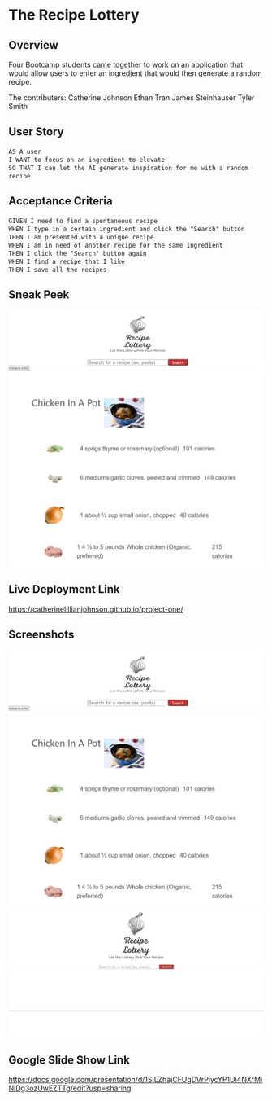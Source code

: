 # The Recipe Lottery

## Overview

Four Bootcamp students came together to work on an application that would allow users to
enter an ingredient that would then generate a random recipe.

The contributers:
Catherine Johnson
Ethan Tran
James Steinhauser
Tyler Smith

## User Story

```
AS A user
I WANT to focus on an ingredient to elevate
SO THAT I can let the AI generate inspiration for me with a random recipe
```

## Acceptance Criteria

```
GIVEN I need to find a spontaneous recipe
WHEN I type in a certain ingredient and click the "Search" button
THEN I am presented with a unique recipe
WHEN I am in need of another recipe for the same ingredient
THEN I click the "Search" button again
WHEN I find a recipe that I like
THEN I save all the recipes
```

## Sneak Peek

![On the online page, there is a search bar that allows you to enter a recipe and click the button to generate a random recipe](assets/deploymentimg.png)

## Live Deployment Link

https://catherinelillianjohnson.github.io/project-one/

## Screenshots

![Alt text](assets/deploymentimg.png)
![Alt text](assets/sneak-peak.png)

## Google Slide Show Link

https://docs.google.com/presentation/d/1SiLZhajCFUgDVrPjycYP1Ui4NXfMiNiDg3ozUwEZTTg/edit?usp=sharing
